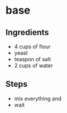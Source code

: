 # base

## Ingredients
- 4 cups of flour
- yeast
- teaspon of salt
- 2 cups of water

## Steps
- mix everything and
- wait